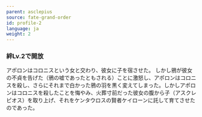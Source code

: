 ```yaml
---
parent: asclepius
source: fate-grand-order
id: profile-2
language: ja
weight: 2
---
```


### 絆Lv.2で開放

アポロンはコロニスという女と交わり、彼女に子を宿させた。
しかし鴉が彼女の不貞を告げた（鴉の嘘であったともされる）ことに激怒し、アポロンはコロニスを殺し、さらにそれまで白かった鴉の羽を黒く変えてしまった。しかしアポロンはコロニスを殺したことを悔やみ、火葬寸前だった彼女の腹から子（アスクレピオス）を取り上げ、それをケンタウロスの賢者ケイローンに託して育てさせたのであった。
